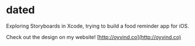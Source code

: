# dated
Exploring Storyboards in Xcode, trying to build a food reminder app for iOS.

Check out the design on my website!
[http://oyvind.co](http://oyvind.co)

